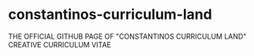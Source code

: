 # constantinos-curriculum-land

THE OFFICIAL GITHUB PAGE OF "CONSTANTINOS CURRICULUM LAND" CREATIVE CURRICULUM VITAE


